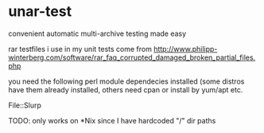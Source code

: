# unar-test
convenient automatic multi-archive testing made easy

rar testfiles i use in my unit tests come from
http://www.philipp-winterberg.com/software/rar_faq_corrupted_damaged_broken_partial_files.php

you need the following perl module dependecies installed (some distros have them already installed, others need cpan or install by yum/apt etc.

File::Slurp

TODO: only works on *Nix since I have hardcoded "/" dir paths
